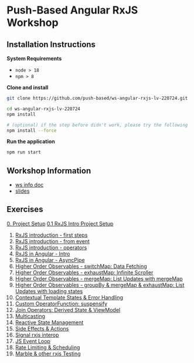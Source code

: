 # Push-Based Angular RxJS Workshop

## Installation Instructions

**System Requirements**

* `node > 18`
* `npm > 8`

**Clone and install**

```bash
git clone https://github.com/push-based/ws-angular-rxjs-lv-220724.git

cd ws-angular-rxjs-lv-220724
npm install

# (optional) if the step before didn't work, please try the following
npm install --force
```

**Run the application**

```bash
npm run start
```

## Workshop Information

* [ws info doc](https://drive.google.com/drive/folders/1h1-sjmSUmlYY9gP0BubOhZY9suy1skAN?usp=sharing)
* [slides](https://drive.google.com/drive/folders/1h1-sjmSUmlYY9gP0BubOhZY9suy1skAN?usp=drive_link)

## Exercises

[0. Project Setup](./exercises/project%20setup.md)
[0.1 RxJS Intro Project Setup](https://github.com/push-based/js-playground)

1. [RxJS introduction - first steps](./exercises/rxjs/rxjs-intro-1-first-steps.md)
2. [RxJS introduction - from event](./exercises/rxjs/rxjs-intro-2-from-event.md)
3. [RxJS introduction - operators](./exercises/rxjs/rxjs-intro-3-operators.md)
4. [RxJS in Angular - Intro](./exercises/rxjs/rxjs-in-angular-intro.md)
5. [RxJS in Angular - AsyncPipe](./exercises/rxjs/rxjs-in-angular-async-pipe.md)
6. [Higher Order Observables - switchMap: Data Fetching](./exercises/rxjs/data-fetching-switchMap.md)
7. [Higher Order Observables - exhaustMap: Infinite Scroller](./exercises/rxjs/infinite-scroller-exhaustmap.md)
8. [Higher Order Observables - mergeMap: List Updates with mergeMap](./exercises/rxjs/list-updates-with-mergemap.md)
9. [Higher Order Observables - groupBy & mergeMap & exhaustMap: List Updates with loading states](./exercises/rxjs/list-updates-with-mergemap-groupBy.md)
10. [Contextual Template States & Error Handling](./exercises/rxjs/contextual-template-states-error-handling.md)
11. [Custom OperatorFunction: suspensify](./exercises/rxjs/custom-operator-function.md)
12. [Join Operators: Derived State & ViewModel](./exercises/rxjs/join-operators-derived-state-viewmodel.md)
13. [Multicasting](./exercises/rxjs/multicasting.md)
14. [Reactive State Management](./exercises/rxjs/local-state-with-rx-state.md)
15. [Side Effects & Actions](./exercises/rxjs/side-effects-actions.md)
16. [Signal rxjs interop](./exercises/rxjs/http-with-signals.md)
17. [JS Event Loop](./exercises/performance/event-loop.md)
18. [Rate Limiting & Scheduling](./exercises/rxjs/rate-limiting.md)
19. [Marble & other rxjs Testing](exercises/rxjs/marble-testing.md)


